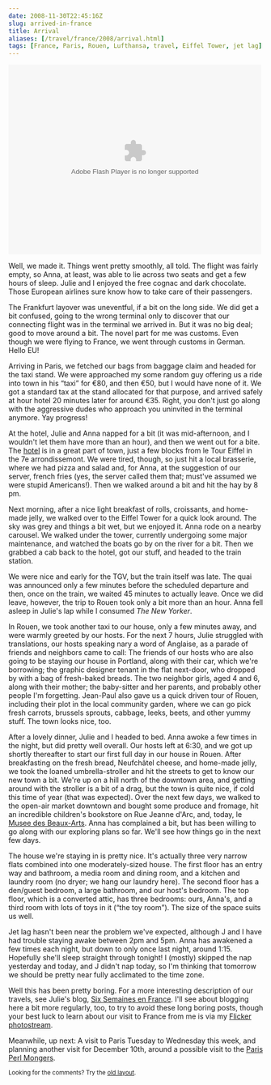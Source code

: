 ```yaml
--- 
date: 2008-11-30T22:45:16Z
slug: arrived-in-france
title: Arrival
aliases: [/travel/france/2008/arrival.html]
tags: [France, Paris, Rouen, Lufthansa, travel, Eiffel Tower, jet lag]
---
```


<object width="500" height="375"> <param name="flashvars" value="&offsite=true&amp;lang=en-us&page_show_url=%2Fphotos%2Ftheory%2Fsets%2F72157610395807045%2Fshow%2F&page_show_back_url=%2Fphotos%2Ftheory%2Fsets%2F72157610395807045%2F&set_id=72157610395807045&jump_to="></param> <param name="movie" value="https://www.flickr.com/apps/slideshow/show.swf?v=67348"></param> <param name="allowFullScreen" value="true"></param><embed type="application/x-shockwave-flash" src="https://www.flickr.com/apps/slideshow/show.swf?v=67348" allowFullScreen="true" flashvars="&offsite=true&amp;lang=en-us&page_show_url=%2Fphotos%2Ftheory%2Fsets%2F72157610395807045%2Fshow%2F&page_show_back_url=%2Fphotos%2Ftheory%2Fsets%2F72157610395807045%2F&set_id=72157610395807045&jump_to=" width="500" height="375"></embed></object>

<p>Well, we made it. Things went pretty smoothly, all told. The flight was fairly empty, so Anna, at least, was able to lie across two seats and get a few hours of sleep. Julie and I enjoyed the free cognac and dark chocolate. Those European airlines sure know how to take care of their passengers.</p>

<p>The Frankfurt layover was uneventful, if a bit on the long side. We did get a bit confused, going to the wrong terminal only to discover that our connecting flight was in the terminal we arrived in. But it was no big deal; good to move around a bit. The novel part for me was customs. Even though we were flying to France, we went through customs in German. Hello EU!</p>

<p>Arriving in Paris, we fetched our bags from baggage claim and headed for the taxi stand. We were approached my some random guy offering us a ride into town in his <q>taxi</q> for €80, and then €50, but I would have none of it. We got a standard tax at the stand allocated for that purpose, and arrived safely at hour hotel 20 minutes later for around €35. Right, you don't just go along with the aggressive dudes who approach you uninvited in the terminal anymore. Yay progress!</p>

<p>At the hotel, Julie and Anna napped for a bit (it was mid-afternoon, and I wouldn't let them have more than an hour), and then we went out for a bite. The <a href="http://www.hotelvaladon.com/" title="Hôtel Valadon Paris — between rue cler market and eiffel tower">hotel</a> is in a great part of town, just a few blocks from le Tour Eiffel in the 7e arrondissemont. We were tired, though, so just hit a local brasserie, where we had pizza and salad and, for Anna, at the suggestion of our server, french fries (yes, the server called them that; must've assumed we were stupid Americans!). Then we walked around a bit and hit the hay by 8 pm.</p>

<p>Next morning, after a nice light breakfast of rolls, croissants, and home-made jelly, we walked over to the Eiffel Tower for a quick look around. The sky was grey and things a bit wet, but we enjoyed it. Anna rode on a nearby carousel. We walked under the tower, currently undergoing some major maintenance, and watched the boats go by on the river for a bit. Then we grabbed a cab back to the hotel, got our stuff, and headed to the train station.</p>

<p>We were nice and early for the TGV, but the train itself was late. The quai was announced only a few minutes before the scheduled departure and then, once on the train, we waited 45 minutes to actually leave. Once we did leave, however, the trip to Rouen took only a bit more than an hour. Anna fell asleep in Julie's lap while I consumed <cite>The New Yorker</cite>.</p>

<p>In Rouen, we took another taxi to our house, only a few minutes away, and were warmly greeted by our hosts. For the next 7 hours, Julie struggled with translations, our hosts speaking nary a word of Anglaise, as a parade of friends and neighbors came to call: The friends of our hosts who are also going to be staying our house in Portland, along with their car, which we're borrowing; the graphic designer tenant in the flat next-door, who dropped by with a bag of fresh-baked breads. The two neighbor girls, aged 4 and 6, along with their mother; the baby-sitter and her parents, and probably other people I'm forgetting. Jean-Paul also gave us a quick driven tour of Rouen, including their plot in the local community garden, where we can go pick fresh carrots, brussels sprouts, cabbage, leeks, beets, and other yummy stuff. The town looks nice, too.</p>

<p>After a lovely dinner, Julie and I headed to bed. Anna awoke a few times in the night, but did pretty well overall. Our hosts left at 6:30, and we got up shortly thereafter to start our first full day in our house in Rouen. After breakfasting on the fresh bread, Neufchâtel cheese, and home-made jelly, we took the loaned umbrella-stroller and hit the streets to get to know our new town a bit. We're up on a hill north of the downtown area, and getting around with the stroller is a bit of a drag, but the town is quite nice, if cold this time of year (that was expected). Over the next few days, we walked to the open-air market downtown and bought some produce and fromage, hit an incredible children's bookstore on Rue Jeanne d'Arc, and, today, le <a href="http://www.rouen-musees.com/index.php?idR=12">Musee des Beaux-Arts</a>. Anna has complained a bit, but has been willing to go along with our exploring plans so far. We'll see how things go in the next few days.</p>

<p>The house we're staying in is pretty nice. It's actually three very narrow flats combined into one moderately-sized house. The first floor has an entry way and bathroom, a media room and dining room, and a kitchen and laundry room (no dryer; we hang our laundry here). The second floor has a den/guest bedroom, a large bathroom, and our host's bedroom. The top floor, which is a converted attic, has three bedrooms: ours, Anna's, and a third room with lots of toys in it (<q>the toy room</q>). The size of the space suits us well.</p>

<p>Jet lag hasn't been near the problem we've expected, although J and I have had trouble staying awake between 2pm and 5pm. Anna has awakened a few times each night, but down to only once last night, around 1:15. Hopefully she'll sleep straight through tonight! I (mostly) skipped the nap yesterday and today, and J didn't nap today, so I'm thinking that tomorrow we should be pretty near fully acclimated to the time zone.</p>

<p>Well this has been pretty boring. For a more interesting description of our travels, see Julie's blog, <a href="http://strongrrl.blogspot.com/">Six Semaines en France</a>. I'll see about blogging here a bit more regularly, too, to try to avoid these long boring posts, though your best luck to learn about our visit to France from me is via my <a href="http://flickr.com/photos/theory/">Flicker photostream</a>.</p>

<p>Meanwhile, up next: A visit to Paris Tuesday to Wednesday this week, and planning another visit for December 10th, around a possible visit to the <a href="http://paris.mongueurs.net/" title="Paris Perl Mongueu(r|se)s">Paris Perl Mongers</a>.</p>

<p class="past"><small>Looking for the comments? Try the <a rel="nofollow" href="//past.justatheory.com/travel/france/2008/arrival.html">old layout</a>.</small></p>


